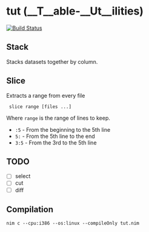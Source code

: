 # tut (__T__able-__Ut__ilities)

[![Build Status](https://travis-ci.org/danielecook/csv-utilities.svg?branch=development)](https://travis-ci.org/danielecook/csv-tools)

## Stack

Stacks datasets together by column.

## Slice

Extracts a range from every file

```
 slice range [files ...]
```

 Where `range` is the range of lines to keep.

 * `:5` - From the beginning to the 5th line
 * `5:` - From the 5th line to the end
 * `3:5` - From the 3rd to the 5th line


## TODO

* [ ] select
* [ ] cut
* [ ] diff

## Compilation

```
nim c --cpu:i386 --os:linux --compileOnly tut.nim
```